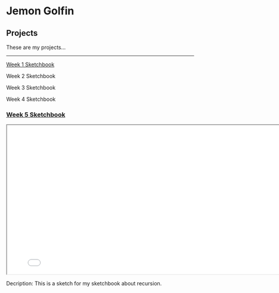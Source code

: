 # Jemon Golfin

## Projects

These are my projects...

---

[Week 1 Sketchbook](sketchbook1.md)

Week 2 Sketchbook

Week 3 Sketchbook

Week 4 Sketchbook

### [Week 5 Sketchbook](./sketch/) 

<iframe src="./sketch/" width="800" height="400"></iframe>

Decription:
This is a sketch for my sketchbook about recursion.